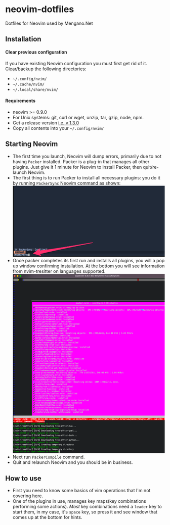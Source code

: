 # neovim-dotfiles

Dotfiles for Neovim used by Mengano.Net

## Installation

#### Clear previous configuration

If you have existing Neovim configuration you must first get rid of it.\
Clear/backup the following directories:

-   `~/.config/nvim/`
-   `~/.cache/nvim/`
-   `~/.local/share/nvim/`

#### Requirements

-   neovim >= 0.9.0
-   For Unix systems: git, curl or wget, unzip, tar, gzip, node, npm.
-   Get a release version [i.e. v
    1.3.0](https://github.com/mengano-net/neovim-dotfiles/releases/tag/1.3.0)
-   Copy all contents into your `~/.config/nvim/`

## Starting Neovim

-   The first time you launch, Neovim will dump errors, primarily due to not having `Packer`
    installed. Packer is a plug-in that manages all other plugins. Just give it 1 minute for
    Neovim to install Packer, then quit/re-launch Neovim.
-   The first thing is to run Packer to install all necessary plugins: you do it by
    running `PackerSync` Neovim command as shown:\
    ![nvim packer sync](./media/nvim_packer_sync.png)
-   Once packer completes its first run and installs all plugins, you will a pop up window
    confirming installation. At the bottom you will see information from nvim-tresitter on languages
    supported. \
    ![packer_first_run](./media/installing_packer_plugin.png)
-   Next run `PackerCompile` command.
-   Quit and relaunch Neovim and you should be in business.

## How to use

-   First you need to know some basics of vim operations that I'm not covering here.
-   One of the plugins in use, manages key maps(key combinations performing some actions). _Most_ key
    combinations need a `leader` key to start them, in my case, it's `space` key, so press it and see
    window that comes up at the bottom for hints.
